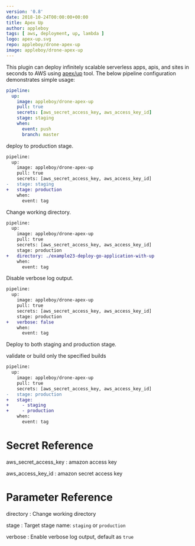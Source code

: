 ```yaml
---
version: '0.8'
date: 2018-10-24T00:00:00+00:00
title: Apex Up
author: appleboy
tags: [ aws, deployment, up, lambda ]
logo: apex-up.svg
repo: appleboy/drone-apex-up
image: appleboy/drone-apex-up
---
```


This plugin can deploy infinitely scalable serverless apps, apis, and sites in seconds to AWS using [apex/up](https://github.com/apex/up) tool. The below pipeline configuration demonstrates simple usage:

```yaml
pipeline:
  up:
    image: appleboy/drone-apex-up
    pull: true
    secrets: [aws_secret_access_key, aws_access_key_id]
    stage: staging
    when:
      event: push
      branch: master
```

deploy to production stage.

```diff
pipeline:
  up:
    image: appleboy/drone-apex-up
    pull: true
    secrets: [aws_secret_access_key, aws_access_key_id]
-   stage: staging
+   stage: production
    when:
      event: tag
```

Change working directory.

```diff
pipeline:
  up:
    image: appleboy/drone-apex-up
    pull: true
    secrets: [aws_secret_access_key, aws_access_key_id]
    stage: production
+   directory: ./example23-deploy-go-application-with-up
    when:
      event: tag
```

Disable verbose log output.

```diff
pipeline:
  up:
    image: appleboy/drone-apex-up
    pull: true
    secrets: [aws_secret_access_key, aws_access_key_id]
    stage: production
+   verbose: false
    when:
      event: tag
```

Deploy to both staging and production stage.

validate or build only the specified builds

```diff
pipeline:
  up:
    image: appleboy/drone-apex-up
    pull: true
    secrets: [aws_secret_access_key, aws_access_key_id]
-   stage: production
+   stage:
+     - staging
+     - production
    when:
      event: tag
```

# Secret Reference

aws_secret_access_key
: amazon access key

aws_access_key_id
: amazon secret access key

# Parameter Reference

directory
: Change working directory

stage
: Target stage name: `staging` or `production`

verbose
: Enable verbose log output, default as `true`

